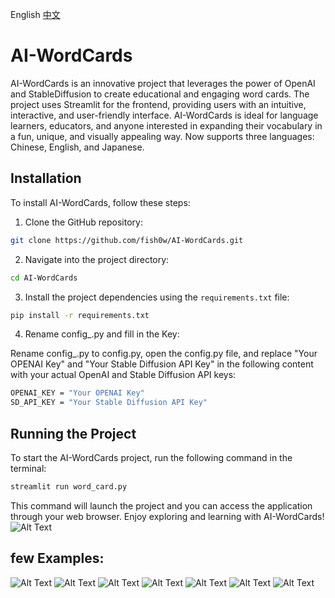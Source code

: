 English  [中文](./README_CN.md)
# AI-WordCards

AI-WordCards is an innovative project that leverages the power of OpenAI and StableDiffusion to create educational and engaging word cards. The project uses Streamlit for the frontend, providing users with an intuitive, interactive, and user-friendly interface. AI-WordCards is ideal for language learners, educators, and anyone interested in expanding their vocabulary in a fun, unique, and visually appealing way.
Now supports three languages: Chinese, English, and Japanese.

## Installation

To install AI-WordCards, follow these steps:

1. Clone the GitHub repository:
```bash
git clone https://github.com/fish0w/AI-WordCards.git
```

2. Navigate into the project directory:
```bash
cd AI-WordCards
```

3. Install the project dependencies using the `requirements.txt` file:
```bash
pip install -r requirements.txt
```
4. Rename config_.py and fill in the Key:

Rename config_.py to config.py, open the config.py file, and replace "Your OPENAI Key" and "Your Stable Diffusion API Key" in the following content with your actual OpenAI and Stable Diffusion API keys:
```bash
OPENAI_KEY = "Your OPENAI Key" 
SD_API_KEY = "Your Stable Diffusion API Key"
```
## Running the Project

To start the AI-WordCards project, run the following command in the terminal:

```bash
streamlit run word_card.py
```

This command will launch the project and you can access the application through your web browser. Enjoy exploring and learning with AI-WordCards!
![Alt Text](https://i.imgur.com/criFtxg.jpg)

## few Examples:
![Alt Text](https://imgur.com/L11jrvt.jpg)  ![Alt Text](https://imgur.com/1H8RV65.jpg)
![Alt Text](https://imgur.com/HNTUwtH.jpg)  ![Alt Text](https://imgur.com/HAjn85Z.jpg)  ![Alt Text](https://imgur.com/O5dRF2A.jpg) 
![Alt Text](https://imgur.com/7NdHC6H.jpg)  ![Alt Text](https://imgur.com/Bq9GmDZ.jpg) 
